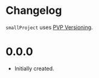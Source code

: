 # Changelog

`smallProject` uses [PVP Versioning][1].


0.0.0
=====

* Initially created.

[1]: https://pvp.haskell.org